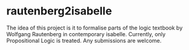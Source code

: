 # rautenberg2isabelle

The idea of this project is it to formalise parts of the logic textbook by Wolfgang Rautenberg in contemporary isabelle. Currently, only Propositional Logic is treated. Any submissions are welcome.
